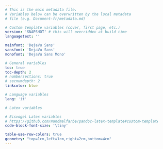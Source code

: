```yaml
---
# This is the main metadata file.
# Variables below can be overwritten by the local metadata
# file (e.g. Document-fr/metadata.md)

# Custom Template variables (cover, first page, etc.)
version: 'SNAPSHOT' # this will overridden at build time
languagetext: ''

mainfont: 'DejaVu Sans'
sansfont: 'DejaVu Sans'
monofont: 'DejaVu Sans Mono'

# General variables
toc: true
toc-depth: 2
# numbersections: true
# secnumdepth: 2
linkcolor: blue

# Language variables
lang: 'it'

# Latex variables

# Eisvogel Latex variables
# https://github.com/Wandmalfarbe/pandoc-latex-template#custom-template-variables
code-block-font-size: '\tiny'

table-use-row-colors: true
geometry: "top=1cm,left=1cm,right=2cm,bottom=4cm"
---
```

